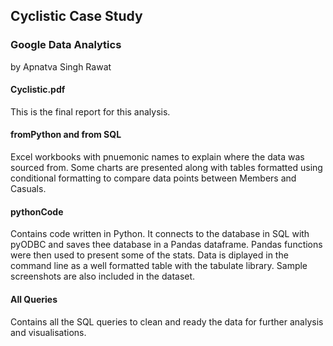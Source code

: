 ## Cyclistic Case Study
### Google Data Analytics 
by Apnatva Singh Rawat

#### Cyclistic.pdf
This is the final report for this analysis.

#### fromPython and from SQL
Excel workbooks with pnuemonic names to explain where the data was sourced from.
Some charts are presented along with tables formatted using conditional formatting to compare data points between Members and Casuals.

#### pythonCode
Contains code written in Python. It connects to the database in SQL with pyODBC and saves thee database in a Pandas dataframe. 
Pandas functions were then used to present some of the stats.
Data is diplayed in the command line as a well formatted table with the tabulate library. Sample screenshots are also included in the dataset.

#### All Queries
Contains all the SQL queries to clean and ready the data for further analysis and visualisations.
